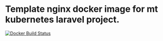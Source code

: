 # Template nginx docker image for mt kubernetes laravel project.


[![Docker Build Status](https://img.shields.io/docker/build/kusumoto/mt-nginx-docker-template.svg)](https://hub.docker.com/r/kusumoto/mt-nginx-docker-template/)